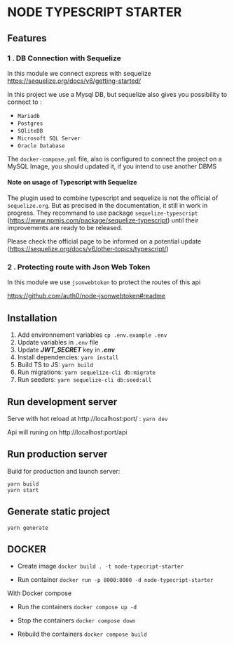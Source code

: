 # NODE TYPESCRIPT STARTER

## Features

### 1 . DB Connection with Sequelize

In this module we connect express with sequelize
https://sequelize.org/docs/v6/getting-started/

In this project we use a Mysql DB, but sequelize also gives you possibility to connect to : 
- `Mariadb`
- `Postgres`
- `SQliteDB`
- `Microsoft SQL Server`
- `Oracle Database`	

The `docker-compose.yml` file, also is configured to connect the project on a MySQL Image, you should updated it, if you intend to use another DBMS


#### Note on usage of Typescript with Sequelize

The plugin used to combine typescript and sequelize is not the official of `sequelize.org`.
But as precised in the documentation, it still in work in progress. They recommand to use package `sequelize-typescript` 
(https://www.npmjs.com/package/sequelize-typescript) until their improvements are ready to be released.

Please check the official page to be informed on a potential update (https://sequelize.org/docs/v6/other-topics/typescript/)

### 2 . Protecting route with Json Web Token

In this module we use `jsonwebtoken` to protect the routes of this api

https://github.com/auth0/node-jsonwebtoken#readme

## Installation

1. Add environnement variables `cp .env.example .env`
2. Update variables in `.env` file
3. Update ***JWT_SECRET*** key in ***.env***
4. Install dependencies: `yarn install`
5. Build TS to JS: `yarn build`
6. Run migrations: `yarn sequelize-cli db:migrate`
7. Run seeders: `yarn sequelize-cli db:seed:all`

## Run development server

Serve with hot reload at http://localhost:port/ : `yarn dev`

Api will runing on  http://localhost:port/api

## Run production server

Build for production and launch server:

```
yarn build
yarn start
```


## Generate static project

`yarn generate`


## DOCKER

- Create image `docker build . -t node-typecript-starter`

- Run container `docker run -p 8000:8000 -d node-typecript-starter`

With Docker compose

- Run the containers `docker compose up -d`

- Stop the containers `docker compose down`

- Rebuild the containers `docker compose build`